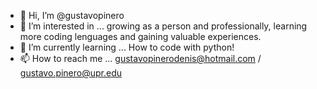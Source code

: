 - 👋 Hi, I’m @gustavopinero
- 👀 I’m interested in ... growing as a person and professionally, learning more coding lenguages and gaining valuable experiences. 
- 🌱 I’m currently learning ... How to code with python!
- 📫 How to reach me ... gustavopinerodenis@hotmail.com / gustavo.pinero@upr.edu 
<!---
gustavopinero/gustavopinero is a ✨ special ✨ repository because its `README.md` (this file) appears on your GitHub profile.
You can click the Preview link to take a look at your changes.
--->
